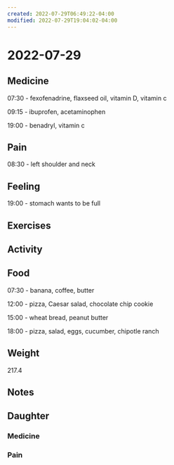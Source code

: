 ```yaml
---
created: 2022-07-29T06:49:22-04:00
modified: 2022-07-29T19:04:02-04:00
---
```


# 2022-07-29

## Medicine

07:30 - fexofenadrine, flaxseed oil, vitamin D, vitamin c 

09:15 - ibuprofen, acetaminophen 

19:00 - benadryl, vitamin c 

## Pain

08:30 - left shoulder and neck


## Feeling

19:00 - stomach wants to be full


## Exercises


## Activity


## Food

07:30 - banana, coffee, butter 

12:00 - pizza, Caesar salad, chocolate chip cookie

15:00 - wheat bread, peanut butter

18:00 - pizza, salad, eggs, cucumber, chipotle ranch 


## Weight

217.4

## Notes


## Daughter


### Medicine


### Pain
